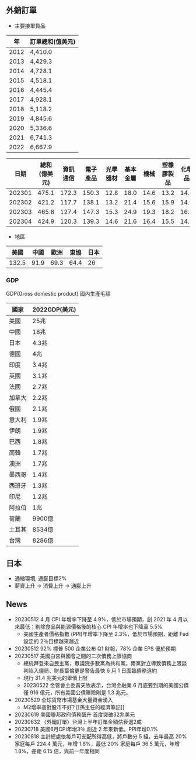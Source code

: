 ## 外銷訂單
* 主要接單貨品

|年|訂單總和(億美元)|
|--|--|
|2012|4,410.0|
|2013|4,429.3|
|2014|4,728.1|
|2015|4,518.1|
|2016|4,445.4|
|2017|4,928.1|
|2018|5,118.2|
|2019|4,845.6|
|2020|5,336.6|
|2021|6,741.3|
|2022|6,667.9|

|日期|總和(億美元)|資訊通信|電子產品|光學器材|基本金屬|機械|塑橡膠製品|化學品|
|--|--|--|--|--|--|--|--|--|
|202301|475.1|172.3|150.3|12.8|18.0|14.6|13.2|14.1|
|202302|421.2|117.7|138.1|13.2|21.4|15.6|15.9|14.0|
|202303|465.8|127.4|147.3|15.3|24.9|19.3|18.2|16.3|
|202304|424.9|120.3|139.3|14.6|21.6|16.4|15.5|14.3|

* 地區

|美國|中國|歐洲|東協|日本|
|--|--|--|--|--|
|132.5|91.9|69.3|64.4|26|

### GDP
GDP(Gross domestic product) 國內生產毛額

|國家|2022GDP(美元)|
|--|--|
|美國|25兆|
|中國|18兆|
|日本|4.3兆|
|德國|4兆|
|印度|3.4兆|
|英國|3.1兆|
|法國|2.7兆|
|加拿大|2.2兆|
|俄國|2.1兆|
|意大利|1.9兆|
|伊朗|1.9兆|
|巴西|1.8兆|
|南韓|1.7兆|
|澳洲|1.7兆|
|墨西哥|1.4兆|
|西班牙|1.3兆|
|印尼|1.2兆|
|阿拉伯|1兆|
|荷蘭|9900億|
|土耳其|8534億|
|台灣|8286億|

## 日本
* 通縮環境, 通膨目標2%
* 薪資上升 → 消費上升 → 通膨上升

## News
* 20230512 4 月 CPI 年增率下降至 4.9%，低於市場預期，創 2021 年 4 月以來最低；剔除食品與能源價格後的核心 CPI 年增率也下降至 5.5%
	* 美國生產者價格指數 (PPI)年增率下降至 2.3%，低於市場預期，距離 Fed 設定的 2％目標越來越近
* 20230512 92% 標普 500 企業公布 Q1 財報，78% 企業 EPS 優於預期
* 20230517 美國白宮與國會之間的二次債務上限協商
	* 總統拜登來自民主黨，眾議院多數黨為共和黨。兩黨對立導致債務上限談判陷入僵局、財長葉倫更是警告最快 6 月 1 日面臨債務違約
	* 現行 31.4 兆美元的舉債上限
	* 20230522 金管會主委黃天牧表示，台灣金融業 6 月底要到期的美國公債僅 916 億元，所有美國公債曝險則是 1.3 兆元。
* 20230529 全球貨幣市場基金大量資金湧入
	* M2增率高對股市不好? [[孫主任的經濟筆記]]
* 20230619 美國聯邦政府債務飆升 首度突破32兆美元
* 20230632 〈外銷訂單〉台灣上半年訂單金額估衰退2成
* 20230718 美國6月CPI年增3％,創近 2 年來新低。PPI年增0.1%
* 20230818 主計總處依每戶可支配所得高低，將戶數分 5 組，去年最高 20% 家庭每戶 224.4 萬元，年增 1.8%，最低 20% 家庭每戶 36.5 萬元，年增 1.8%，差距 6.15 倍，與前一年度相同